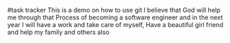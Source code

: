 #task tracker
This is a demo on how to use git
 I believe that God will help me through that Process of becoming a software engineer and in the next year  I will have a work and take care of myself, Have a beautiful girl friend and help my family and others also
